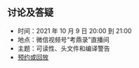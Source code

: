## 讨论及答疑

- 时间：2021 年 10 月 9 日 20:00 到 21:00
- 地点：微信视频号“考鼎录”直播间
- 主题：可读性、头文件和编译警告
- [预约或回放](#/grand-finale)

